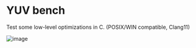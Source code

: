 # YUV bench

Test some low-level optimizations in C.
(POSIX/WIN compatible, Clang11)

![image](https://user-images.githubusercontent.com/846874/111352311-15dd3600-8695-11eb-9933-cdb2eb86cae0.png)
